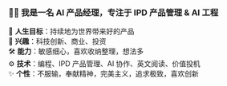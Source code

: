 ### 🧑‍💻 我是一名 AI 产品经理，专注于 IPD 产品管理 & AI 工程

🎯 **人生目标**：持续地为世界带来好的产品<br/>
🚀 **兴趣**：科技创新、商业、投资<br/>
🛠️ **能力**：敏感细心，喜欢收纳整理，想法多<br/>
⚙️ **技术**：编程、IPD 产品管理、AI 协作、英文阅读、价值投机<br/>
✨ **个性**：不服输，奉献精神，完美主义，追求极致，喜欢创新<br/>

<!--
**Boen36/boen36** is a ✨ _special_ ✨ repository because its `README.md` (this file) appears on your GitHub profile.

Here are some ideas to get you started:

- 🔭 I’m currently working on ...
- 🌱 I’m currently learning ...
- 👯 I’m looking to collaborate on ...
- 🤔 I’m looking for help with ...
- 💬 Ask me about ...
- 📫 How to reach me: ...
- 😄 Pronouns: ...
- ⚡ Fun fact: ...
-->
